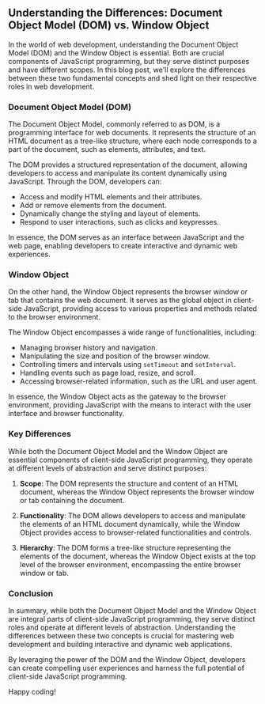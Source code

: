 ## Understanding the Differences: Document Object Model (DOM) vs. Window Object

In the world of web development, understanding the Document Object Model (DOM) and the Window Object is essential. Both are crucial components of JavaScript programming, but they serve distinct purposes and have different scopes. In this blog post, we'll explore the differences between these two fundamental concepts and shed light on their respective roles in web development.

### Document Object Model (DOM)

The Document Object Model, commonly referred to as DOM, is a programming interface for web documents. It represents the structure of an HTML document as a tree-like structure, where each node corresponds to a part of the document, such as elements, attributes, and text.

The DOM provides a structured representation of the document, allowing developers to access and manipulate its content dynamically using JavaScript. Through the DOM, developers can:

- Access and modify HTML elements and their attributes.
- Add or remove elements from the document.
- Dynamically change the styling and layout of elements.
- Respond to user interactions, such as clicks and keypresses.

In essence, the DOM serves as an interface between JavaScript and the web page, enabling developers to create interactive and dynamic web experiences.

### Window Object

On the other hand, the Window Object represents the browser window or tab that contains the web document. It serves as the global object in client-side JavaScript, providing access to various properties and methods related to the browser environment.

The Window Object encompasses a wide range of functionalities, including:

- Managing browser history and navigation.
- Manipulating the size and position of the browser window.
- Controlling timers and intervals using `setTimeout` and `setInterval`.
- Handling events such as page load, resize, and scroll.
- Accessing browser-related information, such as the URL and user agent.

In essence, the Window Object acts as the gateway to the browser environment, providing JavaScript with the means to interact with the user interface and browser functionality.

### Key Differences

While both the Document Object Model and the Window Object are essential components of client-side JavaScript programming, they operate at different levels of abstraction and serve distinct purposes:

1. **Scope**: The DOM represents the structure and content of an HTML document, whereas the Window Object represents the browser window or tab containing the document.

2. **Functionality**: The DOM allows developers to access and manipulate the elements of an HTML document dynamically, while the Window Object provides access to browser-related functionalities and controls.

3. **Hierarchy**: The DOM forms a tree-like structure representing the elements of the document, whereas the Window Object exists at the top level of the browser environment, encompassing the entire browser window or tab.

### Conclusion

In summary, while both the Document Object Model and the Window Object are integral parts of client-side JavaScript programming, they serve distinct roles and operate at different levels of abstraction. Understanding the differences between these two concepts is crucial for mastering web development and building interactive and dynamic web applications.

By leveraging the power of the DOM and the Window Object, developers can create compelling user experiences and harness the full potential of client-side JavaScript programming.

Happy coding!

